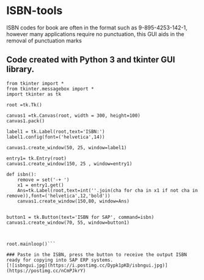 # ISBN-tools
ISBN codes for book are often in the format such as 9-895-4253-142-1, however many applications require no punctuation, this GUI aids in the removal of punctuation marks

## Code created with Python 3 and tkinter GUI library.

```import math as m
from tkinter import *
from tkinter.messagebox import *
import tkinter as tk

root =tk.Tk()

canvas1 =tk.Canvas(root, width = 300, height=100)
canvas1.pack()

label1 = tk.Label(root,text='ISBN:')
label1.config(font=('helvetica',14))

canvas1.create_window(50, 25, window=label1)

entry1= tk.Entry(root)
canvas1.create_window(150, 25 , window=entry1)

def isbn():
    remove = set('-+ ')
    x1 = entry1.get()
    Ans=tk.Label(root,text=int(''.join(cha for cha in x1 if not cha in remove)),font=('helvetica',12,'bold'))
    canvas1.create_window(150,80, window=Ans)
  
    
button1 = tk.Button(text='ISBN for SAP', command=isbn)
canvas1.create_window(70, 55, window=button1)



root.mainloop()```

### Paste in the ISBN, press the button to receive the output ISBN ready for copying into SAP ERP systems.
[![isbngui.jpg](https://i.postimg.cc/Dypk1pKD/isbngui.jpg)](https://postimg.cc/nCmPJkrY)

